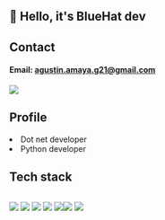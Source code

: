 ## 👋 Hello, it's BlueHat dev

## Contact

#### Email: <a href="mailto:agustin.amaya.g21@gmail.com">agustin.amaya.g21@gmail.com</a>
<p>
  <a href="https://ni.linkedin.com/in/agust%C3%ADn-gustavo-amaya-soza-b3b110244"><img src ="https://api.iconify.design/uiw/linkedin.svg?color=%2300aae4&width=35&height=35"/></a>  
  </p>

## Profile
<li>Dot net developer</li>
<li>Python developer</li>

## Tech stack
<div style="display:flex; flex-direction: row;">
  <p>
    <img src ="https://api.iconify.design/skill-icons/python-dark.svg?width=60&height=60"/>
        <img src ="https://api.iconify.design/skill-icons/grafana-dark.svg?width=60&height=60"/>
        <img src ="https://api.iconify.design/skill-icons/mysql-dark.svg?width=60&height=60"/>
        <img src="https://api.iconify.design/skill-icons/postgresql-dark.svg?color=%23100&width=60&height=60"/>
        <img src ="https://api.iconify.design/logos/c-sharp.svg?width=60&height=60"/>

  </p>
  
  <p>
            <img src ="https://www.vectorlogo.zone/logos/nodejs/nodejs-icon.svg"/>
            <img src="https://www.vectorlogo.zone/logos/dotnet/dotnet-icon.svg"/>
  </p
</div>

<!---
bluehat8/bluehat8 is a ✨ special ✨ repository because its `README.md` (this file) appears on your GitHub profile.
You can click the Preview link to take a look at your changes.
--->
